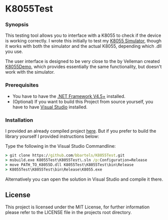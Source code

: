 # K8055Test

### Synopsis

This testing tool allows you to interface with a K8055 to check if the device is working correctly. 
I wrote this initially to test my [K8055 Simulator](https://github.com/bbartels/K8055Simulator), though it works with both the simulator and the actual K8055, depending which .dll you use.

The user interface is designed to be very close to the by Velleman created [K8055Demo](https://www.velleman.eu/support/downloads/?code=K8055), which provides essentially the same functionality, but doesn't work with the simulator.

### Prerequisites

  - You have to have the [.NET Framework V4.5+](https://www.microsoft.com/en-us/download/details.aspx?id=30653) installed.
  - (Optional) If you want to build this Project from source yourself, you have to have [Visual Studio](https://www.visualstudio.com/downloads/) installed.

### Installation

I provided an already compiled project [here](https://github.com/bbartels/K8055Test/releases/tag/1.0). 
But if you prefer to build the library yourself I provided instructions below:

Type the following in the Visual Studio Commandline:
```cmd
> git clone https://github.com/bbartels/K8055Test.git
> msbuild.exe K8055Test\K8055Test\.sln /p:Configuration=Release
> move PATH_TO_K8055D.dll K8055Test\K8055Test\bin\Release
> K8055Test\K8055Test\bin\Release\K8055.exe
```
Alternatively you can open the solution in Visual Studio and compile it there.

## License

This project is licensed under the MIT License, for further information please refer to the LICENSE file in the projects root directory.
